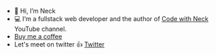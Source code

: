 - 👋 Hi, I’m Neck
- :computer: I’m a fullstack web developer and the author of [Code with Neck](https://www.youtube.com/channel/UC-5HS-AeihwNU6s8tCVWuVw) YouTube channel.
- [Buy me a coffee](https://www.buymeacoffee.com/neck)
- Let's meet on twitter :+1: [Twitter](https://twitter.com/Nechir89)


<!---
Nechir-89/Nechir-89 is a ✨ special ✨ repository because its `README.md` (this file) appears on your GitHub profile.
You can click the Preview link to take a look at your changes.
--->
